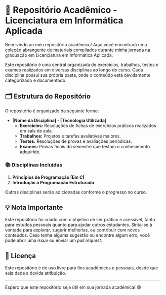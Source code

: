 # 🎯 Repositório Acadêmico - Licenciatura em Informática Aplicada

Bem-vindo ao meu repositório acadêmico! Aqui você encontrará uma coleção abrangente de materiais compilados durante minha jornada na graduação em Licenciatura em Informática Aplicada.

Este repositório é uma central organizada de exercícios, trabalhos, testes e exames realizados em diversas disciplinas ao longo do curso. Cada disciplina possui sua própria pasta, onde o conteúdo está devidamente categorizado e documentado.

## 🗂️ Estrutura do Repositório

O repositório é organizado da seguinte forma:

- **[Nome da Disciplina] - [Tecnologia Utilizada]**
  - **Exercícios:** Resoluções de fichas de exercícios práticos realizados em sala de aula.
  - **Trabalhos:** Projetos e tarefas avaliativas maiores.
  - **Testes:** Resoluções de provas e avaliações periódicas.
  - **Exames:** Provas finais do semestre que testam o conhecimento adquirido.

### 📚 Disciplinas Incluídas 

1. **Princípios de Programação [Em C]**
2. **Introdução à Programação Estruturada**

Outras disciplinas serão adicionadas conforme o progresso no curso.

## 💡 Nota Importante

Este repositório foi criado com o objetivo de ser prático e acessível, tanto para estudos pessoais quanto para ajudar outros estudantes. Sinta-se à vontade para explorar, sugerir melhorias, ou contribuir com novos conteúdos. Caso tenha alguma sugestão ou encontre algum erro, você pode abrir uma *issue* ou enviar um *pull request*.

## 📢 Licença

Este repositório é de uso livre para fins acadêmicos e pessoais, desde que seja dada a devida atribuição.

---

Espero que este repositório seja útil em sua jornada acadêmica! 😄

